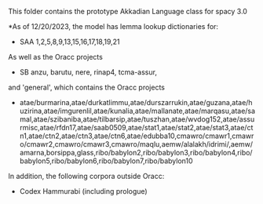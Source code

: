 This folder contains the prototype Akkadian Language class for spacy 3.0

*As of 12/20/2023, the model has lemma lookup dictionaries for:

* SAA 1,2,5,8,9,13,15,16,17,18,19,21

As well as the Oracc projects

* SB anzu, barutu, nere, rinap4, tcma-assur,

and 'general', which contains the Oracc projects

* atae/burmarina,atae/durkatlimmu,atae/durszarrukin,atae/guzana,atae/huzirina,atae/imgurenlil,atae/kunalia,atae/mallanate,atae/marqasu,atae/samal,atae/szibaniba,atae/tilbarsip,atae/tuszhan,atae/wvdog152,atae/assurmisc,atae/rfdn17,atae/saab0509,atae/stat1,atae/stat2,atae/stat3,atae/ctn1,atae/ctn2,atae/ctn3,atae/ctn6,atae/edubba10,cmawro/cmawr1,cmawro/cmawr2,cmawro/cmawr3,cmawro/maqlu,aemw/alalakh/idrimi/,aemw/amarna,borsippa,glass,ribo/babylon2,ribo/babylon3,ribo/babylon4,ribo/babylon5,ribo/babylon6,ribo/babylon7,ribo/babylon10

In addition, the following corpora outside Oracc:

* Codex Hammurabi (including prologue)
